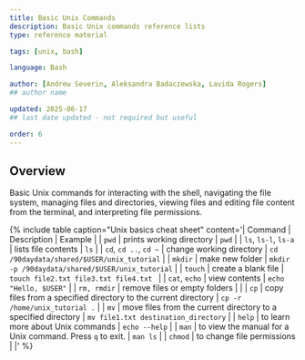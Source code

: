 ```yaml
---
title: Basic Unix Commands
description: Basic Unix commands reference lists
type: reference material 

tags: [unix, bash] 

language: Bash

author: [Andrew Severin, Aleksandra Badaczewska, Lavida Rogers]
## author name

updated: 2025-06-17 
## last date updated - not required but useful

order: 6
---
```


## Overview

Basic Unix commands for interacting with the shell, navigating the file system, managing files and directories, viewing files and editing file content from the terminal, and interpreting file permissions. 

{% include table caption="Unix basics cheat sheet" content='| Command | Description | Example |
| `pwd` | prints working directory | `pwd` |
| `ls`, `ls-l`, `ls-a` | lists file contents | `ls` |
| `cd`, `cd ..`, `cd ~` | change working directory | `cd /90daydata/shared/$USER/unix_tutorial` |
| `mkdir` | make new folder | `mkdir -p /90daydata/shared/$USER/unix_tutorial` |
| `touch` | create a blank file | `touch file2.txt file3.txt file4.txt ` |
| `cat`, `echo` | view contents | `echo "Hello, $USER"` |
| `rm, rmdir` | remove files or empty folders |  |
| `cp` | copy files from a specified directory to the current directory | `cp -r /home/unix_tutorial .` |
| `mv` | move files from the current directory to a specified directory | `mv file1.txt destination_directory` |
| `help` | to learn more about Unix commands | `echo --help` |
| `man` | to view the manual for a Unix command. Press `q` to exit. | `man ls` |
| `chmod` | to change file permissions |  |' %}